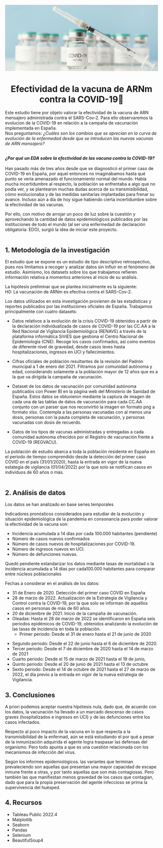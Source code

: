![imagen](https://github.com/marinagoju/EDA-COVID-19-Vaccine/blob/main/src/data/vacuna.jpg)
# <div align="center">**Efectividad de la vacuna de ARNm contra la COVID-19**:syringe:</div>

Este estudio tiene por objeto valorar la efectividad de la vacuna de ARN mensajero administrada contra el SARS-Cov-2. 
Para ello observaremos la evolucion de la COVID-19 en relación a la campaña de vacunación implementada en España.    
Nos preguntamos: *¿Cuáles son los cambios que se aprecian en la curva de evolución de la enfermedad desde que se introducen las nuevas vacunas de ARN mensajero?*<br></br> 

***¿Por qué un EDA sobre la efectividad de las vacuna contra la COVID-19?***<br></br>
Han pasado más de tres años desde que se diagnosticó el primer caso de COVID-19 en España, por aquel entonces no imaginábamos hasta qué punto se vería amenazado el funcionamiento normal del mundo. Había mucha incertidumbre al respecto, la población se enfrentaba a algo que no podía ver, y se plantearon muchas dudas acerca de su transmisibilidad, cómo evolucionaba y de las medidas sanitarias implantadas para frenar su avance. Incluso aún a día de hoy sigue habiendo cierta incertidumbre sobre la efectividad de las vacunas. 

Por ello, con motivo de arrojar un poco de luz sobre la cuestión y aprovechando la cantidad de datos epidemiológicos publicados por las instituciones de todo el mundo (al ser una enfermedad de declaración obligatoria: EDO), surgió la idea de iniciar este proyecto.<br></br>


## 1. Metodología de la investigación

El estudio que se expone es un estudio de tipo descriptivo retrospectivo, pues nos limitamos a recoger y analizar datos sin influir en el fenómeno de estudio. Asimismo, los datasets sobre los que trabajamos refieren información relativa a momentos anteriores al inicio de su análisis.

La hipótesis preliminar que se plantea inicialmente es la siguiente:  
H0: La vacunación de ARNm es efectiva contra el SARS-Cov-2.

Los datos utilizados en esta investigación provienen de las estadísticas y reportes publicados por las instituciones oficiales de España. Trabajamos principalmente con cuatro datasets:

- Datos relativos a la evolución de la crisis COVID-19 obtenidos a partir de la declaración individualizada de casos de COVID-19 por las CC.AA a la Red Nacional de Vigilancia Epidemiológica (RENAVE) a través de la plataforma informática SiViES que gestiona el Centro Nacional de Epidemiología (CNE). Recoge los casos confirmados, así como eventos de diferente nivel de gravedad, desde casos leves hasta hospitalizaciones, ingresos en UCI y fallecimientos.

- Cifras oficiales de población resultantes de la revisión del Padrón municipal a 1 de enero del 2021. Filtramos por comunidad autónoma y edad, considerando solamente a la población mayor de 12 años que es a la que va dirigida la campaña de vacunación.

- Dataset de los datos de vacunación por comunidad autónoma publicados con Power BI en la página web del Ministerio de Sanidad de España. Estos datos se obtuvieron mediante la captura de imagen de cada una de las tablas de datos de vacunación para cada CC.AA conjunto con un parser que nos reconvirtió la imagen en formato png a formato xlsx. Contempla a las personas vacunadas con al menos una dosis, personas con la pauta completa de vacunación, y personas vacunadas con dosis de recuerdo.

- Datos de los tipos de vacunas administradas y entregadas a cada comunidad autónoma ofrecidos por el Registro de vacunación frente a COVID-19 (REGVACU).

La población de estudio abarca a toda la población residente en España en el periodo de tiempo comprendido desde la detección del primer caso COVID en el país (31/01/2020), hasta la entrada en vigor de la nueva estategia de vigilancia (01/04/2022) por la que solo se notifican casos en individuos de 60 años o más.<br></br>



## 2. Análisis de datos

Los datos se han analizado en base series temporales

Indicadores  pronósticos considerados para estudiar de la evolución y situación epidemiológica de la pandemia en consonancia para poder valorar la efectividad de la vacuna son:

- Incidencia acumulada a 14 días por cada 100.000 habitantes (pendiente)
- Número de casos nuevos confirmados
- Número de casos nuevos de hospitalizaciones por COVID-19.
- Número de ingresos nuevos en UCI.
- Número de defunciones nuevas. 

Quedó pendiente estandarizar los datos mediante tasas de mortalidad o la incidencia acumulada a 14 días por cada100.000 habitantes para comparar entre núcleos poblacionales

Fechas a considerar en el análisis de los datos:
* 31 de Enero de 2020. Detección del primer caso COVID en España
* 28 de marzo de 2022. Actualización de la Estrategia de Vigilancia y Control contra la COVID-19, por la que solo se informan de aquellos casos en personas de más de 60 años.
* 20 de diciembre de 2021. Inicio de la campaña de vacunación.
* Oleadas: Hasta el 28 de marzo de 2022 se identificaron en España seis periodos epidémicos de COVID-19, obtenidos analizando la evolución de las tasas de incidencia en toda la población.
  - Primer periodo: Desde el 31 de enero hasta el 21 de junio de 2020
- Segundo periodo: Desde el 22 de junio hasta el 6 de diciembre de 2020.
- Tercer periodo: Desde el 7 de diciembre de 2020 hasta el 14 de marzo de 2021
- Cuarto periodo: Desde el 15 de marzo de 2021 hasta el 19 de junio, 
- Quinto periodo: Desde el 20 de junio de 2021 hasta el 13 de octubre
- Sexto periodo: Desde el 14 de octubre de 2021 hasta el 27 de marzo de 2022, el día previo a la entrada en vigor de la nueva estrategia de Vigilancia.


## 3. Conclusiones
A priori podemos aceptar nuestra hipótesis nula, dado que, de acuerdo con los datos, la vacunación ha llevado a un marcado descenso de casos graves (hospitalizados e ingresos en UCI) y de las defunciones entre los casos infectados.

Respecto al poco impacto de la vacuna en lo que respecta a la transmisibilidad de la enfermad, aún se está estudiando el por qué a pesar de la inmunización adquirida el agente logra traspasar las defensas del organismo. Pero todo apunta a que es una cuestión relacionada con los mecanismos de infección del virus.

Según los informes epidemiológicos. las variantes que terminan prevaleciendo son aquellas que presentan una mayor capacidad de escape inmune frente a otras, y por tanto aquellas que son más contagiosas. Pero también las que manifiestan menos gravedad de los casos que contagian, dado que para la propia preservación del agente infeccioso se prima la supervivencia del huésped. 

## 4. Recursos

- Tableau Public 2022.4
- Matplotlib
- Seaborn
- Pandas
- Selenium
- BeautifulSoup4


